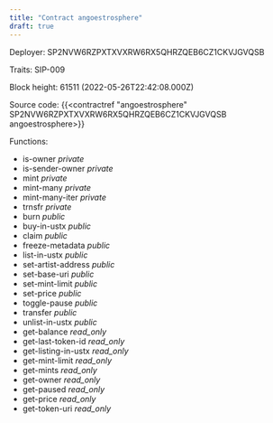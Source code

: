 ```yaml
---
title: "Contract angoestrosphere"
draft: true
---
```

Deployer: SP2NVW6RZPXTXVXRW6RX5QHRZQEB6CZ1CKVJGVQSB

Traits:
SIP-009 



Block height: 61511 (2022-05-26T22:42:08.000Z)

Source code: {{<contractref "angoestrosphere" SP2NVW6RZPXTXVXRW6RX5QHRZQEB6CZ1CKVJGVQSB angoestrosphere>}}

Functions:

* is-owner _private_
* is-sender-owner _private_
* mint _private_
* mint-many _private_
* mint-many-iter _private_
* trnsfr _private_
* burn _public_
* buy-in-ustx _public_
* claim _public_
* freeze-metadata _public_
* list-in-ustx _public_
* set-artist-address _public_
* set-base-uri _public_
* set-mint-limit _public_
* set-price _public_
* toggle-pause _public_
* transfer _public_
* unlist-in-ustx _public_
* get-balance _read_only_
* get-last-token-id _read_only_
* get-listing-in-ustx _read_only_
* get-mint-limit _read_only_
* get-mints _read_only_
* get-owner _read_only_
* get-paused _read_only_
* get-price _read_only_
* get-token-uri _read_only_

